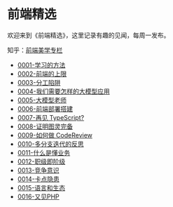 # 前端精选

欢迎来到《前端精选》，这里记录有趣的见闻，每周一发布。

知乎：[前端美学专栏](https://www.zhihu.com/column/c_1388648845178355712)

- [0001-学习的方法](handpick/0001-学习的方法.md)
- [0002-前端的上限](handpick/0002-前端的上限.md)
- [0003-分工陷阱](handpick/0003-分工陷阱.md)
- [0004-我们需要怎样的大模型应用](handpick/0004-我们需要怎样的大模型应用.md)
- [0005-大模型老师](handpick/0005-大模型老师.md)
- [0006-前端部署搭建](handpick/0006-前端部署搭建.md)
- [0007-再见 TypeScript?](handpick/0007-再见TypeScript.md)
- [0008-证明图灵完备](handpick/0008-证明图灵完备.md)
- [0009-如何做 CodeReview](handpick/0009-如何做CodeReview.md)
- [0010-多分支迭代的反思](handpick/0010-多分支迭代的反思.md)
- [0011-什么是懂业务](handpick/0011-什么是懂业务.md)
- [0012-职级即阶级](handpick/0012-职级即阶级.md)
- [0013-竞争意识](handpick/0013-竞争意识.md)
- [0014-卡点隐患](handpick/0014-卡点隐患.md)
- [0015-语言和生态](handpick/0015-语言和生态.md)
- [0016-又见PHP](handpick/0016-又见PHP.md)

